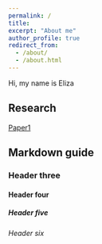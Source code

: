 ```yaml
---
permalink: /
title: 
excerpt: "About me"
author_profile: true
redirect_from: 
  - /about/
  - /about.html
---
```


Hi, my name is Eliza

## Research
  [Paper1](http://elizasg.github.io/files/paper1.pdf)

## Markdown guide

### Header three

#### Header four

##### Header five

###### Header six
